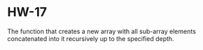 # HW-17
The function that creates a new array with all sub-array
elements concatenated into it recursively up to the specified depth.
